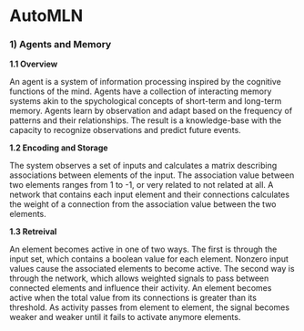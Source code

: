 # AutoMLN

### 1) Agents and Memory

__1.1 Overview__

An agent is a system of information processing inspired by the cognitive functions of the mind. Agents have a collection of interacting memory systems akin to the spychological concepts of short-term and long-term memory. Agents learn by observation and adapt based on the frequency of patterns and their relationships. The result is a knowledge-base with the capacity to recognize observations and predict future events.

__1.2 Encoding and Storage__

The system observes a set of inputs and calculates a matrix describing associations between elements of the input. The association value between two elements ranges from 1 to -1, or very related to not related at all. A network that contains each input element and their connections calculates the weight of a connection from the association value between the two elements.

__1.3 Retreival__

An element becomes active in one of two ways. The first is through the input set, which contains a boolean value for each element. Nonzero input values cause the associated elements to become active. The second way is through the network, which allows weighted signals to pass between connected elements and influence their activity. An element becomes active when the total value from its connections is greater than its threshold. As activity passes from element to element, the signal becomes weaker and weaker until it fails to activate anymore elements. 
